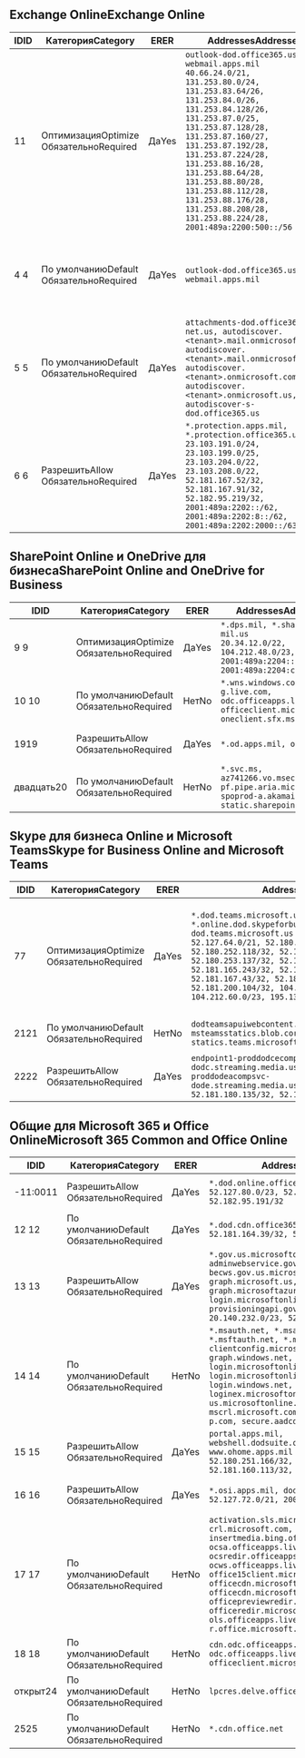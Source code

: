 <!--THIS FILE IS AUTOMATICALLY GENERATED. MANUAL CHANGES WILL BE OVERWRITTEN.-->
<!--Please contact the Office 365 Endpoints team with any questions.-->
<!--USGovDoD endpoints version 2020052800-->
<!--File generated 2020-05-28 11:00:07.2901-->

## <a name="exchange-online"></a><span data-ttu-id="b1411-101">Exchange Online</span><span class="sxs-lookup"><span data-stu-id="b1411-101">Exchange Online</span></span>

<span data-ttu-id="b1411-102">ID</span><span class="sxs-lookup"><span data-stu-id="b1411-102">ID</span></span> | <span data-ttu-id="b1411-103">Категория</span><span class="sxs-lookup"><span data-stu-id="b1411-103">Category</span></span> | <span data-ttu-id="b1411-104">ER</span><span class="sxs-lookup"><span data-stu-id="b1411-104">ER</span></span> | <span data-ttu-id="b1411-105">Addresses</span><span class="sxs-lookup"><span data-stu-id="b1411-105">Addresses</span></span> | <span data-ttu-id="b1411-106">Порты</span><span class="sxs-lookup"><span data-stu-id="b1411-106">Ports</span></span>
-- | -------------------- | --- | ---------------------------------------------------------------------------------------------------------------------------------------------------------------------------------------------------------------------------------------------------------------------------------------------------------------------------------------------------------------------------------------------- | -------------------------------
<span data-ttu-id="b1411-107">1</span><span class="sxs-lookup"><span data-stu-id="b1411-107">1</span></span> | <span data-ttu-id="b1411-108">Оптимизация</span><span class="sxs-lookup"><span data-stu-id="b1411-108">Optimize</span></span><BR><span data-ttu-id="b1411-109">Обязательно</span><span class="sxs-lookup"><span data-stu-id="b1411-109">Required</span></span> | <span data-ttu-id="b1411-110">Да</span><span class="sxs-lookup"><span data-stu-id="b1411-110">Yes</span></span> | `outlook-dod.office365.us, webmail.apps.mil`<BR>`40.66.24.0/21, 131.253.80.0/24, 131.253.83.64/26, 131.253.84.0/26, 131.253.84.128/26, 131.253.87.0/25, 131.253.87.128/28, 131.253.87.160/27, 131.253.87.192/28, 131.253.87.224/28, 131.253.88.16/28, 131.253.88.64/28, 131.253.88.80/28, 131.253.88.112/28, 131.253.88.176/28, 131.253.88.208/28, 131.253.88.224/28, 2001:489a:2200:500::/56` | <span data-ttu-id="b1411-111">**TCP:** 443, 80</span><span class="sxs-lookup"><span data-stu-id="b1411-111">**TCP:** 443, 80</span></span>
<span data-ttu-id="b1411-112">4 </span><span class="sxs-lookup"><span data-stu-id="b1411-112">4</span></span> | <span data-ttu-id="b1411-113">По умолчанию</span><span class="sxs-lookup"><span data-stu-id="b1411-113">Default</span></span><BR><span data-ttu-id="b1411-114">Обязательно</span><span class="sxs-lookup"><span data-stu-id="b1411-114">Required</span></span> | <span data-ttu-id="b1411-115">Да</span><span class="sxs-lookup"><span data-stu-id="b1411-115">Yes</span></span> | `outlook-dod.office365.us, webmail.apps.mil` | <span data-ttu-id="b1411-116">**TCP:** 143, 25, 587, 993, 995</span><span class="sxs-lookup"><span data-stu-id="b1411-116">**TCP:** 143, 25, 587, 993, 995</span></span>
<span data-ttu-id="b1411-117">5 </span><span class="sxs-lookup"><span data-stu-id="b1411-117">5</span></span> | <span data-ttu-id="b1411-118">По умолчанию</span><span class="sxs-lookup"><span data-stu-id="b1411-118">Default</span></span><BR><span data-ttu-id="b1411-119">Обязательно</span><span class="sxs-lookup"><span data-stu-id="b1411-119">Required</span></span> | <span data-ttu-id="b1411-120">Да</span><span class="sxs-lookup"><span data-stu-id="b1411-120">Yes</span></span> | `attachments-dod.office365-net.us, autodiscover.<tenant>.mail.onmicrosoft.com, autodiscover.<tenant>.mail.onmicrosoft.us, autodiscover.<tenant>.onmicrosoft.com, autodiscover.<tenant>.onmicrosoft.us, autodiscover-s-dod.office365.us` | <span data-ttu-id="b1411-121">**TCP:** 443, 80</span><span class="sxs-lookup"><span data-stu-id="b1411-121">**TCP:** 443, 80</span></span>
<span data-ttu-id="b1411-122">6 </span><span class="sxs-lookup"><span data-stu-id="b1411-122">6</span></span> | <span data-ttu-id="b1411-123">Разрешить</span><span class="sxs-lookup"><span data-stu-id="b1411-123">Allow</span></span><BR><span data-ttu-id="b1411-124">Обязательно</span><span class="sxs-lookup"><span data-stu-id="b1411-124">Required</span></span> | <span data-ttu-id="b1411-125">Да</span><span class="sxs-lookup"><span data-stu-id="b1411-125">Yes</span></span> | `*.protection.apps.mil, *.protection.office365.us`<BR>`23.103.191.0/24, 23.103.199.0/25, 23.103.204.0/22, 23.103.208.0/22, 52.181.167.52/32, 52.181.167.91/32, 52.182.95.219/32, 2001:489a:2202::/62, 2001:489a:2202:8::/62, 2001:489a:2202:2000::/63` | <span data-ttu-id="b1411-126">**TCP:** 25, 443</span><span class="sxs-lookup"><span data-stu-id="b1411-126">**TCP:** 25, 443</span></span>

## <a name="sharepoint-online-and-onedrive-for-business"></a><span data-ttu-id="b1411-127">SharePoint Online и OneDrive для бизнеса</span><span class="sxs-lookup"><span data-stu-id="b1411-127">SharePoint Online and OneDrive for Business</span></span>

<span data-ttu-id="b1411-128">ID</span><span class="sxs-lookup"><span data-stu-id="b1411-128">ID</span></span> | <span data-ttu-id="b1411-129">Категория</span><span class="sxs-lookup"><span data-stu-id="b1411-129">Category</span></span> | <span data-ttu-id="b1411-130">ER</span><span class="sxs-lookup"><span data-stu-id="b1411-130">ER</span></span> | <span data-ttu-id="b1411-131">Addresses</span><span class="sxs-lookup"><span data-stu-id="b1411-131">Addresses</span></span> | <span data-ttu-id="b1411-132">Порты</span><span class="sxs-lookup"><span data-stu-id="b1411-132">Ports</span></span>
-- | -------------------- | --- | ------------------------------------------------------------------------------------------------------------------- | ----------------
<span data-ttu-id="b1411-133">9 </span><span class="sxs-lookup"><span data-stu-id="b1411-133">9</span></span> | <span data-ttu-id="b1411-134">Оптимизация</span><span class="sxs-lookup"><span data-stu-id="b1411-134">Optimize</span></span><BR><span data-ttu-id="b1411-135">Обязательно</span><span class="sxs-lookup"><span data-stu-id="b1411-135">Required</span></span> | <span data-ttu-id="b1411-136">Да</span><span class="sxs-lookup"><span data-stu-id="b1411-136">Yes</span></span> | `*.dps.mil, *.sharepoint-mil.us`<BR>`20.34.12.0/22, 104.212.48.0/23, 2001:489a:2204::/63, 2001:489a:2204:c00::/54` | <span data-ttu-id="b1411-137">**TCP:** 443, 80</span><span class="sxs-lookup"><span data-stu-id="b1411-137">**TCP:** 443, 80</span></span>
<span data-ttu-id="b1411-138">10 </span><span class="sxs-lookup"><span data-stu-id="b1411-138">10</span></span> | <span data-ttu-id="b1411-139">По умолчанию</span><span class="sxs-lookup"><span data-stu-id="b1411-139">Default</span></span><BR><span data-ttu-id="b1411-140">Обязательно</span><span class="sxs-lookup"><span data-stu-id="b1411-140">Required</span></span> | <span data-ttu-id="b1411-141">Нет</span><span class="sxs-lookup"><span data-stu-id="b1411-141">No</span></span> | `*.wns.windows.com, g.live.com, odc.officeapps.live.com, officeclient.microsoft.com, oneclient.sfx.ms` | <span data-ttu-id="b1411-142">**TCP:** 443, 80</span><span class="sxs-lookup"><span data-stu-id="b1411-142">**TCP:** 443, 80</span></span>
<span data-ttu-id="b1411-143">19</span><span class="sxs-lookup"><span data-stu-id="b1411-143">19</span></span> | <span data-ttu-id="b1411-144">Разрешить</span><span class="sxs-lookup"><span data-stu-id="b1411-144">Allow</span></span><BR><span data-ttu-id="b1411-145">Обязательно</span><span class="sxs-lookup"><span data-stu-id="b1411-145">Required</span></span> | <span data-ttu-id="b1411-146">Да</span><span class="sxs-lookup"><span data-stu-id="b1411-146">Yes</span></span> | `*.od.apps.mil, od.apps.mil` | <span data-ttu-id="b1411-147">**TCP:** 443, 80</span><span class="sxs-lookup"><span data-stu-id="b1411-147">**TCP:** 443, 80</span></span>
<span data-ttu-id="b1411-148">двадцать</span><span class="sxs-lookup"><span data-stu-id="b1411-148">20</span></span> | <span data-ttu-id="b1411-149">По умолчанию</span><span class="sxs-lookup"><span data-stu-id="b1411-149">Default</span></span><BR><span data-ttu-id="b1411-150">Обязательно</span><span class="sxs-lookup"><span data-stu-id="b1411-150">Required</span></span> | <span data-ttu-id="b1411-151">Нет</span><span class="sxs-lookup"><span data-stu-id="b1411-151">No</span></span> | `*.svc.ms, az741266.vo.msecnd.net, pf.pipe.aria.microsoft.com, spoprod-a.akamaihd.net, static.sharepointonline.com` | <span data-ttu-id="b1411-152">**TCP:** 443, 80</span><span class="sxs-lookup"><span data-stu-id="b1411-152">**TCP:** 443, 80</span></span>

## <a name="skype-for-business-online-and-microsoft-teams"></a><span data-ttu-id="b1411-153">Skype для бизнеса Online и Microsoft Teams</span><span class="sxs-lookup"><span data-stu-id="b1411-153">Skype for Business Online and Microsoft Teams</span></span>

<span data-ttu-id="b1411-154">ID</span><span class="sxs-lookup"><span data-stu-id="b1411-154">ID</span></span> | <span data-ttu-id="b1411-155">Категория</span><span class="sxs-lookup"><span data-stu-id="b1411-155">Category</span></span> | <span data-ttu-id="b1411-156">ER</span><span class="sxs-lookup"><span data-stu-id="b1411-156">ER</span></span> | <span data-ttu-id="b1411-157">Addresses</span><span class="sxs-lookup"><span data-stu-id="b1411-157">Addresses</span></span> | <span data-ttu-id="b1411-158">Порты</span><span class="sxs-lookup"><span data-stu-id="b1411-158">Ports</span></span>
-- | -------------------- | --- | -------------------------------------------------------------------------------------------------------------------------------------------------------------------------------------------------------------------------------------------------------------------------------------------------------------------------------------------------------- | -----------------------------------------------
<span data-ttu-id="b1411-159">7</span><span class="sxs-lookup"><span data-stu-id="b1411-159">7</span></span> | <span data-ttu-id="b1411-160">Оптимизация</span><span class="sxs-lookup"><span data-stu-id="b1411-160">Optimize</span></span><BR><span data-ttu-id="b1411-161">Обязательно</span><span class="sxs-lookup"><span data-stu-id="b1411-161">Required</span></span> | <span data-ttu-id="b1411-162">Да</span><span class="sxs-lookup"><span data-stu-id="b1411-162">Yes</span></span> | `*.dod.teams.microsoft.us, *.online.dod.skypeforbusiness.us, dod.teams.microsoft.us`<BR>`52.127.64.0/21, 52.180.249.148/32, 52.180.252.118/32, 52.180.252.187/32, 52.180.253.137/32, 52.180.253.154/32, 52.181.165.243/32, 52.181.166.119/32, 52.181.167.43/32, 52.181.167.64/32, 52.181.200.104/32, 104.212.32.0/22, 104.212.60.0/23, 195.134.240.0/22` | <span data-ttu-id="b1411-163">**TCP:** 443</span><span class="sxs-lookup"><span data-stu-id="b1411-163">**TCP:** 443</span></span><BR><span data-ttu-id="b1411-164">**UDP:** 3478, 3479, 3480, 3481</span><span class="sxs-lookup"><span data-stu-id="b1411-164">**UDP:** 3478, 3479, 3480, 3481</span></span>
<span data-ttu-id="b1411-165">21</span><span class="sxs-lookup"><span data-stu-id="b1411-165">21</span></span> | <span data-ttu-id="b1411-166">По умолчанию</span><span class="sxs-lookup"><span data-stu-id="b1411-166">Default</span></span><BR><span data-ttu-id="b1411-167">Обязательно</span><span class="sxs-lookup"><span data-stu-id="b1411-167">Required</span></span> | <span data-ttu-id="b1411-168">Нет</span><span class="sxs-lookup"><span data-stu-id="b1411-168">No</span></span> | `dodteamsapuiwebcontent.blob.core.usgovcloudapi.net, msteamsstatics.blob.core.usgovcloudapi.net, statics.teams.microsoft.com` | <span data-ttu-id="b1411-169">**TCP:** 443</span><span class="sxs-lookup"><span data-stu-id="b1411-169">**TCP:** 443</span></span>
<span data-ttu-id="b1411-170">22</span><span class="sxs-lookup"><span data-stu-id="b1411-170">22</span></span> | <span data-ttu-id="b1411-171">Разрешить</span><span class="sxs-lookup"><span data-stu-id="b1411-171">Allow</span></span><BR><span data-ttu-id="b1411-172">Обязательно</span><span class="sxs-lookup"><span data-stu-id="b1411-172">Required</span></span> | <span data-ttu-id="b1411-173">Да</span><span class="sxs-lookup"><span data-stu-id="b1411-173">Yes</span></span> | `endpoint1-proddodcecompsvc-dodc.streaming.media.usgovcloudapi.net, endpoint1-proddodeacompsvc-dode.streaming.media.usgovcloudapi.net`<BR>`52.181.180.135/32, 52.182.53.6/32` | <span data-ttu-id="b1411-174">**TCP:** 443</span><span class="sxs-lookup"><span data-stu-id="b1411-174">**TCP:** 443</span></span>

## <a name="microsoft-365-common-and-office-online"></a><span data-ttu-id="b1411-175">Общие для Microsoft 365 и Office Online</span><span class="sxs-lookup"><span data-stu-id="b1411-175">Microsoft 365 Common and Office Online</span></span>

<span data-ttu-id="b1411-176">ID</span><span class="sxs-lookup"><span data-stu-id="b1411-176">ID</span></span> | <span data-ttu-id="b1411-177">Категория</span><span class="sxs-lookup"><span data-stu-id="b1411-177">Category</span></span> | <span data-ttu-id="b1411-178">ER</span><span class="sxs-lookup"><span data-stu-id="b1411-178">ER</span></span> | <span data-ttu-id="b1411-179">Addresses</span><span class="sxs-lookup"><span data-stu-id="b1411-179">Addresses</span></span> | <span data-ttu-id="b1411-180">Порты</span><span class="sxs-lookup"><span data-stu-id="b1411-180">Ports</span></span>
-- | ------------------- | --- | ---------------------------------------------------------------------------------------------------------------------------------------------------------------------------------------------------------------------------------------------------------------------------------------------------------------------------------------------------------------------------------------------- | ----------------
<span data-ttu-id="b1411-181">-11:00</span><span class="sxs-lookup"><span data-stu-id="b1411-181">11</span></span> | <span data-ttu-id="b1411-182">Разрешить</span><span class="sxs-lookup"><span data-stu-id="b1411-182">Allow</span></span><BR><span data-ttu-id="b1411-183">Обязательно</span><span class="sxs-lookup"><span data-stu-id="b1411-183">Required</span></span> | <span data-ttu-id="b1411-184">Да</span><span class="sxs-lookup"><span data-stu-id="b1411-184">Yes</span></span> | `*.dod.online.office365.us`<BR>`52.127.80.0/23, 52.181.164.39/32, 52.182.95.191/32` | <span data-ttu-id="b1411-185">**TCP:** 443</span><span class="sxs-lookup"><span data-stu-id="b1411-185">**TCP:** 443</span></span>
<span data-ttu-id="b1411-186">12 </span><span class="sxs-lookup"><span data-stu-id="b1411-186">12</span></span> | <span data-ttu-id="b1411-187">По умолчанию</span><span class="sxs-lookup"><span data-stu-id="b1411-187">Default</span></span><BR><span data-ttu-id="b1411-188">Обязательно</span><span class="sxs-lookup"><span data-stu-id="b1411-188">Required</span></span> | <span data-ttu-id="b1411-189">Да</span><span class="sxs-lookup"><span data-stu-id="b1411-189">Yes</span></span> | `*.dod.cdn.office365.us`<BR>`52.181.164.39/32, 52.182.95.191/32` | <span data-ttu-id="b1411-190">**TCP:** 443</span><span class="sxs-lookup"><span data-stu-id="b1411-190">**TCP:** 443</span></span>
<span data-ttu-id="b1411-191">13 </span><span class="sxs-lookup"><span data-stu-id="b1411-191">13</span></span> | <span data-ttu-id="b1411-192">Разрешить</span><span class="sxs-lookup"><span data-stu-id="b1411-192">Allow</span></span><BR><span data-ttu-id="b1411-193">Обязательно</span><span class="sxs-lookup"><span data-stu-id="b1411-193">Required</span></span> | <span data-ttu-id="b1411-194">Да</span><span class="sxs-lookup"><span data-stu-id="b1411-194">Yes</span></span> | `*.gov.us.microsoftonline.com, adminwebservice.gov.us.microsoftonline.com, becws.gov.us.microsoftonline.com, dod-graph.microsoft.us, graph.microsoftazure.us, login.microsoftonline.us, provisioningapi.gov.us.microsoftonline.com`<BR>`20.140.232.0/23, 52.126.194.0/23` | <span data-ttu-id="b1411-195">**TCP:** 443</span><span class="sxs-lookup"><span data-stu-id="b1411-195">**TCP:** 443</span></span>
<span data-ttu-id="b1411-196">14 </span><span class="sxs-lookup"><span data-stu-id="b1411-196">14</span></span> | <span data-ttu-id="b1411-197">По умолчанию</span><span class="sxs-lookup"><span data-stu-id="b1411-197">Default</span></span><BR><span data-ttu-id="b1411-198">Обязательно</span><span class="sxs-lookup"><span data-stu-id="b1411-198">Required</span></span> | <span data-ttu-id="b1411-199">Нет</span><span class="sxs-lookup"><span data-stu-id="b1411-199">No</span></span> | `*.msauth.net, *.msauthimages.us, *.msftauth.net, *.msftauthimages.us, clientconfig.microsoftonline-p.net, graph.windows.net, login.microsoftonline.com, login.microsoftonline-p.com, login.windows.net, loginex.microsoftonline.com, login-us.microsoftonline.com, mscrl.microsoft.com, nexus.microsoftonline-p.com, secure.aadcdn.microsoftonline-p.com` | <span data-ttu-id="b1411-200">**TCP:** 443</span><span class="sxs-lookup"><span data-stu-id="b1411-200">**TCP:** 443</span></span>
<span data-ttu-id="b1411-201">15 </span><span class="sxs-lookup"><span data-stu-id="b1411-201">15</span></span> | <span data-ttu-id="b1411-202">Разрешить</span><span class="sxs-lookup"><span data-stu-id="b1411-202">Allow</span></span><BR><span data-ttu-id="b1411-203">Обязательно</span><span class="sxs-lookup"><span data-stu-id="b1411-203">Required</span></span> | <span data-ttu-id="b1411-204">Да</span><span class="sxs-lookup"><span data-stu-id="b1411-204">Yes</span></span> | `portal.apps.mil, webshell.dodsuite.office365.us, www.ohome.apps.mil`<BR>`52.180.251.166/32, 52.181.160.19/32, 52.181.160.113/32, 52.182.92.132/32` | <span data-ttu-id="b1411-205">**TCP:** 443</span><span class="sxs-lookup"><span data-stu-id="b1411-205">**TCP:** 443</span></span>
<span data-ttu-id="b1411-206">16 </span><span class="sxs-lookup"><span data-stu-id="b1411-206">16</span></span> | <span data-ttu-id="b1411-207">Разрешить</span><span class="sxs-lookup"><span data-stu-id="b1411-207">Allow</span></span><BR><span data-ttu-id="b1411-208">Обязательно</span><span class="sxs-lookup"><span data-stu-id="b1411-208">Required</span></span> | <span data-ttu-id="b1411-209">Да</span><span class="sxs-lookup"><span data-stu-id="b1411-209">Yes</span></span> | `*.osi.apps.mil, dod.loki.office365.us`<BR>`52.127.72.0/21, 2001:489a:2206::/48` | <span data-ttu-id="b1411-210">**TCP:** 443</span><span class="sxs-lookup"><span data-stu-id="b1411-210">**TCP:** 443</span></span>
<span data-ttu-id="b1411-211">17 </span><span class="sxs-lookup"><span data-stu-id="b1411-211">17</span></span> | <span data-ttu-id="b1411-212">По умолчанию</span><span class="sxs-lookup"><span data-stu-id="b1411-212">Default</span></span><BR><span data-ttu-id="b1411-213">Обязательно</span><span class="sxs-lookup"><span data-stu-id="b1411-213">Required</span></span> | <span data-ttu-id="b1411-214">Нет</span><span class="sxs-lookup"><span data-stu-id="b1411-214">No</span></span> | `activation.sls.microsoft.com, crl.microsoft.com, go.microsoft.com, insertmedia.bing.office.net, ocsa.officeapps.live.com, ocsredir.officeapps.live.com, ocws.officeapps.live.com, office15client.microsoft.com, officecdn.microsoft.com, officecdn.microsoft.com.edgesuite.net, officepreviewredir.microsoft.com, officeredir.microsoft.com, ols.officeapps.live.com, r.office.microsoft.com` | <span data-ttu-id="b1411-215">**TCP:** 443, 80</span><span class="sxs-lookup"><span data-stu-id="b1411-215">**TCP:** 443, 80</span></span>
<span data-ttu-id="b1411-216">18 </span><span class="sxs-lookup"><span data-stu-id="b1411-216">18</span></span> | <span data-ttu-id="b1411-217">По умолчанию</span><span class="sxs-lookup"><span data-stu-id="b1411-217">Default</span></span><BR><span data-ttu-id="b1411-218">Обязательно</span><span class="sxs-lookup"><span data-stu-id="b1411-218">Required</span></span> | <span data-ttu-id="b1411-219">Нет</span><span class="sxs-lookup"><span data-stu-id="b1411-219">No</span></span> | `cdn.odc.officeapps.live.com, odc.officeapps.live.com, officeclient.microsoft.com` | <span data-ttu-id="b1411-220">**TCP:** 443, 80</span><span class="sxs-lookup"><span data-stu-id="b1411-220">**TCP:** 443, 80</span></span>
<span data-ttu-id="b1411-221">открыт</span><span class="sxs-lookup"><span data-stu-id="b1411-221">24</span></span> | <span data-ttu-id="b1411-222">По умолчанию</span><span class="sxs-lookup"><span data-stu-id="b1411-222">Default</span></span><BR><span data-ttu-id="b1411-223">Обязательно</span><span class="sxs-lookup"><span data-stu-id="b1411-223">Required</span></span> | <span data-ttu-id="b1411-224">Нет</span><span class="sxs-lookup"><span data-stu-id="b1411-224">No</span></span> | `lpcres.delve.office.com` | <span data-ttu-id="b1411-225">**TCP:** 443</span><span class="sxs-lookup"><span data-stu-id="b1411-225">**TCP:** 443</span></span>
<span data-ttu-id="b1411-226">25</span><span class="sxs-lookup"><span data-stu-id="b1411-226">25</span></span> | <span data-ttu-id="b1411-227">По умолчанию</span><span class="sxs-lookup"><span data-stu-id="b1411-227">Default</span></span><BR><span data-ttu-id="b1411-228">Обязательно</span><span class="sxs-lookup"><span data-stu-id="b1411-228">Required</span></span> | <span data-ttu-id="b1411-229">Нет</span><span class="sxs-lookup"><span data-stu-id="b1411-229">No</span></span> | `*.cdn.office.net` | <span data-ttu-id="b1411-230">**TCP:** 443</span><span class="sxs-lookup"><span data-stu-id="b1411-230">**TCP:** 443</span></span>
